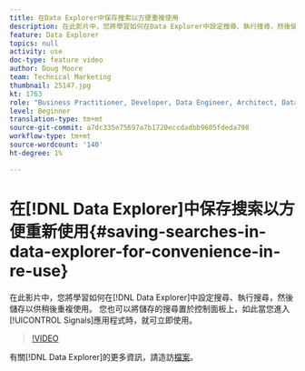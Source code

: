 ```yaml
---
title: 在Data Explorer中保存搜索以方便重複使用
description: 在此影片中，您將學習如何在Data Explorer中設定搜尋、執行搜尋，然後儲存以供稍後重新使用。 您也可以將儲存的搜尋置於控制面板上，如此當您進入Signals應用程式時，就可立即使用。
feature: Data Explorer
topics: null
activity: use
doc-type: feature video
author: Doug Moore
team: Technical Marketing
thumbnail: 25147.jpg
kt: 1763
role: "Business Practitioner, Developer, Data Engineer, Architect, Data Architect, Administrator, Leader"
level: Beginner
translation-type: tm+mt
source-git-commit: a7dc335e75697a7b1720eccdadbb9605fdeda798
workflow-type: tm+mt
source-wordcount: '140'
ht-degree: 1%

---
```



# 在[!DNL Data Explorer]中保存搜索以方便重新使用{#saving-searches-in-data-explorer-for-convenience-in-re-use}

在此影片中，您將學習如何在[!DNL Data Explorer]中設定搜尋、執行搜尋，然後儲存以供稍後重複使用。 您也可以將儲存的搜尋置於控制面板上，如此當您進入[!UICONTROL Signals]應用程式時，就可立即使用。

>[!VIDEO](https://video.tv.adobe.com/v/25147/?quality=12)

有關[!DNL Data Explorer]的更多資訊，請造訪[檔案](https://experiencecloud.adobe.com/resources/help/en_US/aam/data-explorer.html)。